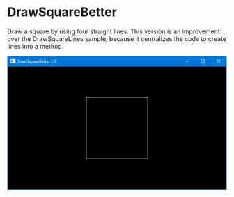 # DrawSquareBetter

Draw a square by using four straight lines. This version is an improvement over the DrawSquareLines
sample, because it centralizes the code to create lines into a method.

![Square in a window.](ScreenCap.png "Square in a window.")